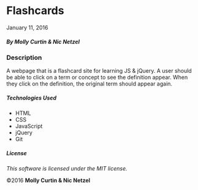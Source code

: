# Flashcards

January 11, 2016

##### By Molly Curtin &amp; Nic Netzel

### Description

A webpage that is a flashcard site for learning JS & jQuery. A user should be able to click on a term or concept to see the definition appear. When they click on the definition, the original term should appear again.


##### Technologies Used

* HTML
* CSS
* JavaScript
* jQuery
* Git

##### License

*This software is licensed under the MIT license.*

&copy;2016 **Molly Curtin &amp; Nic Netzel**
